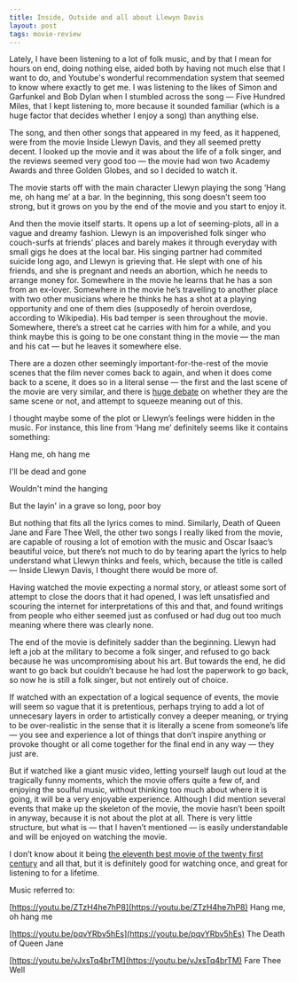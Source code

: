 ```yaml
---
title: Inside, Outside and all about Llewyn Davis
layout: post
tags: movie-review
---
```



Lately, I have been listening to a lot of folk music, and by that I mean for hours on end, doing nothing else, aided both by having not much else that I want to do, and Youtube's wonderful recommendation system that seemed to know where exactly to get me. I was listening to the likes of Simon and Garfunkel and Bob Dylan when I stumbled across the song — Five Hundred Miles, that I kept listening to, more because it sounded familiar (which is a huge factor that decides whether I enjoy a song) than anything else.

  

The song, and then other songs that appeared in my feed, as it happened, were from the movie Inside Llewyn Davis, and they all seemed pretty decent. I looked up the movie and it was about the life of a folk singer, and the reviews seemed very good too — the movie had won two Academy Awards and three Golden Globes, and so I decided to watch it.

  

The movie starts off with the main character Llewyn playing the song ‘Hang me, oh hang me’ at a bar. In the beginning, this song doesn’t seem too strong, but it grows on you by the end of the movie and you start to enjoy it.

  

And then the movie itself starts. It opens up a lot of seeming-plots, all in a vague and dreamy fashion. Llewyn is an impoverished folk singer who couch-surfs at friends’ places and barely makes it through everyday with small gigs he does at the local bar. His singing partner had commited suicide long ago, and Llewyn is grieving that. He slept with one of his friends, and she is pregnant and needs an abortion, which he needs to arrange money for. Somewhere in the movie he learns that he has a son from an ex-lover. Somewhere in the movie he’s travelling to another place with two other musicians where he thinks he has a shot at a playing opportunity and one of them dies (supposedly of heroin overdose, according to Wikipedia). His bad temper is seen throughout the movie. Somewhere, there’s a street cat he carries with him for a while, and you think maybe this is going to be one constant thing in the movie — the man and his cat — but he leaves it somewhere else.

  

There are a dozen other seemingly important-for-the-rest of the movie scenes that the film never comes back to again, and when it does come back to a scene, it does so in a literal sense — the first and the last scene of the movie are very similar, and there is [huge debate](https://www.reddit.com/r/movies/comments/1tbxrn/official_discussion_inside_llewyn_davis/ce6ez1t?utm_source=share&utm_medium=web2x) on whether they are the same scene or not, and attempt to squeeze meaning out of this.

  

I thought maybe some of the plot or Llewyn’s feelings were hidden in the music. For instance, this line from ‘Hang me’ definitely seems like it contains something:

  

Hang me, oh hang me

I'll be dead and gone

Wouldn't mind the hanging

But the layin' in a grave so long, poor boy

  
  

But nothing that fits all the lyrics comes to mind. Similarly, Death of Queen Jane and Fare Thee Well, the other two songs I really liked from the movie, are capable of rousing a lot of emotion with the music and Oscar Isaac’s beautiful voice, but there’s not much to do by tearing apart the lyrics to help understand what Llewyn thinks and feels, which, because the title is called — Inside Llewyn Davis, I thought there would be more of.

  

Having watched the movie expecting a normal story, or atleast some sort of attempt to close the doors that it had opened, I was left unsatisfied and scouring the internet for interpretations of this and that, and found writings from people who either seemed just as confused or had dug out too much meaning where there was clearly none.

  

The end of the movie is definitely sadder than the beginning. Llewyn had left a job at the military to become a folk singer, and refused to go back because he was uncompromising about his art. But towards the end, he did want to go back but couldn’t because he had lost the paperwork to go back, so now he is still a folk singer, but not entirely out of choice.

  

If watched with an expectation of a logical sequence of events, the movie will seem so vague that it is pretentious, perhaps trying to add a lot of unnecesary layers in order to artistically convey a deeper meaning, or trying to be over-realistic in the sense that it is literally a scene from someone’s life — you see and experience a lot of things that don’t inspire anything or provoke thought or all come together for the final end in any way — they just are.

  

But if watched like a giant music video, letting yourself laugh out loud at the tragically funny moments, which the movie offers quite a few of, and enjoying the soulful music, without thinking too much about where it is going, it will be a very enjoyable experience. Although I did mention several events that make up the skeleton of the movie, the movie hasn’t been spoilt in anyway, because it is not about the plot at all. There is very little structure, but what is — that I haven’t mentioned — is easily understandable and will be enjoyed on watching the movie.

  

I don’t know about it being [the eleventh best movie of the twenty first century](https://qz.com/764287/the-best-100-films-of-the-21st-century-according-to-177-film-critics-around-the-world/) and all that, but it is definitely good for watching once, and great for listening to for a lifetime.

  

Music referred to:

[https://youtu.be/ZTzH4he7hP8](https://youtu.be/ZTzH4he7hP8) Hang me, oh hang me

[https://youtu.be/pqvYRbv5hEs](https://youtu.be/pqvYRbv5hEs) The Death of Queen Jane

[https://youtu.be/vJxsTq4brTM](https://youtu.be/vJxsTq4brTM) Fare Thee Well
